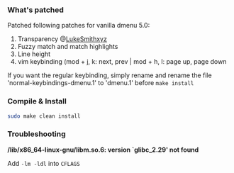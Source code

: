 ### What's patched

Patched following patches for vanilla dmenu 5.0:
1. Transparency @[LukeSmithxyz](https://github.com/LukeSmithxyz/dmenu/commit/d1a3c6cd1f8c84109ac181c8a7dbb29181862aea)
2. Fuzzy match and match highlights
3. Line height
4. vim keybinding (mod + j, k: next, prev | mod + h, l: page up, page down


If you want the regular keybinding, simply rename and rename the file 'normal-keybindings-dmenu.1' to 'dmenu.1' before `make install`


### Compile & Install

```bash
sudo make clean install
```

### Troubleshooting

**/lib/x86_64-linux-gnu/libm.so.6: version `glibc_2.29' not found**

Add `-lm -ldl` into `CFLAGS`
